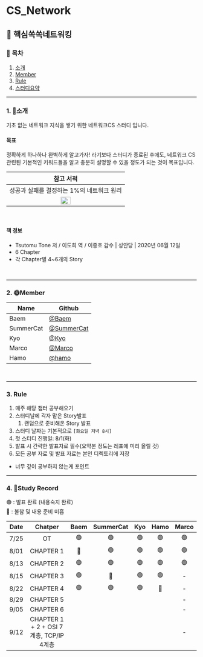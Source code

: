 
# CS_Network
## 🤔 핵심쏙쏙네트워킹 

### 📜 목차
1. [소개](#1-소개)
2. [Member](#2-Member)
3. [Rule](#3-Rule)
4. [스터디요약](#4-Study-Recode)

---

### 1. 👋소개 
기초 없는 네트워크 지식을 쌓기 위한 네트워크CS 스터디 입니다. <br>

#### 목표
정확하게 하나하나 완벽하게 알고가자! 라기보다
스터디가 종료된 후에도, 네트워크 CS 관련된 기본적인 키워드들을 알고
충분히 설명할 수 있을 정도가 되는 것이 목표입니다.
<br>

| 참고 서적 |
| :----: |
| 성공과 실패를 결정하는 1%의 네트워크 원리 |
| <img src="https://github.com/Dylan-yoon/CS_Network/assets/77507952/c53dc927-fc92-4be4-8ea5-04187c0d13f6" width=30% height=30%> |

<br>

#### 책 정보
- Tsutomu Tone 저 / 이도희 역 / 이중호 감수 | 성안당 | 2020년 06월 12일
- 6 Chapter <br>
- 각 Chapter별 4~6개의 Story

<br>

---

### 2. 🌞Member
| Name      | Github |
| ----      | ------ |
| Baem      | [@Baem](https://github.com/Dylan-yoon) |
| SummerCat | [@SummerCat](https://github.com/dev-summer) |
| Kyo       | [@Kyo](https://github.com/KyoPak) |
| Marco     | [@Marco](https://github.com/keeplo) |
| Hamo      | [@hamo](https://github.com/lxodud) |
<br>

---

### 3. Rule

1. 매주 해당 챕터 공부해오기
2. 스터디날에 각자 맡은 Story발표
   1. 랜덤으로 준비해온 Story 발표
3. 스터디 날짜는 기본적으로 `[화요일 저녁 8시]`
4. 첫 스터디 진행일: 8/1(화)
5. 발표 시 간략한 발표자료 필수(요약본 정도는 레포에 미리 올릴 것)
6. 모든 공부 자료 및 발표 자료는 본인 디렉토리에 저장

- 너무 깊이 공부하지 않는게 포인트

---

### 4. 📘Study Record
🟢 : 발표 완료 (내용숙지 완료) <br>
🔴 : 불참 및 내용 준비 미흡

| Date |   Chatper | Baem | SummerCat |   Kyo    |  Hamo | Marco |
| :----: | :---------: | :----: | :---------: | :--------: | :--------: | :--------: |
| 7/25 |        OT |  🟢  |    🟢     |     🟢    |   🟢  |  🟢  | 
| 8/01 | CHAPTER 1 |  🔴  |    🟢     |     🟢    |   🟢  |  🟢  |
| 8/13 | CHAPTER 2 |  🟢  |    🟢     |     🟢    |   🟢  |  🟢  | 
| 8/15 | CHAPTER 3 |  🟢  |    🔴     |     🟢    |   🟢  |  -  | 
| 8/22 | CHAPTER 4 |  🟢  |    🟢     |     🟢    |   🔴  |  -  | 
| 8/29 | CHAPTER 5 |      |           |          |   | -  |
| 9/05 | CHAPTER 6 |      |           |          |   | -  |
| 9/12 | CHAPTER 1 + 2 + OSI 7계층, TCP/IP 4계층 |      |           |          |   | -  |
